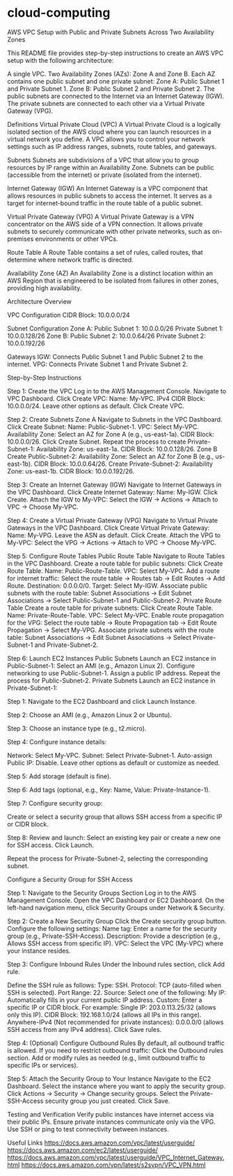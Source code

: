 # cloud-computing

AWS VPC Setup with Public and Private Subnets Across Two Availability Zones

This README file provides step-by-step instructions to create an AWS VPC setup with the following architecture:

A single VPC.
Two Availability Zones (AZs): Zone A and Zone B.
Each AZ contains one public subnet and one private subnet:
Zone A: Public Subnet 1 and Private Subnet 1.
Zone B: Public Subnet 2 and Private Subnet 2.
The public subnets are connected to the Internet via an Internet Gateway (IGW).
The private subnets are connected to each other via a Virtual Private Gateway (VPG).

Definitions
Virtual Private Cloud (VPC)
A Virtual Private Cloud is a logically isolated section of the AWS cloud where you can launch resources in a virtual network you define. A VPC allows you to control your network settings such as IP address ranges, subnets, route tables, and gateways.

Subnets
Subnets are subdivisions of a VPC that allow you to group resources by IP range within an Availability Zone. Subnets can be public (accessible from the internet) or private (isolated from the internet).

Internet Gateway (IGW)
An Internet Gateway is a VPC component that allows resources in public subnets to access the internet. It serves as a target for internet-bound traffic in the route table of a public subnet.

Virtual Private Gateway (VPG)
A Virtual Private Gateway is a VPN concentrator on the AWS side of a VPN connection. It allows private subnets to securely communicate with other private networks, such as on-premises environments or other VPCs.

Route Table
A Route Table contains a set of rules, called routes, that determine where network traffic is directed.

Availability Zone (AZ)
An Availability Zone is a distinct location within an AWS Region that is engineered to be isolated from failures in other zones, providing high availability.

Architecture Overview

VPC Configuration
CIDR Block: 10.0.0.0/24

Subnet Configuration
Zone A:
Public Subnet 1: 10.0.0.0/26
Private Subnet 1: 10.0.0.128/26
Zone B:
Public Subnet 2: 10.0.0.64/26
Private Subnet 2: 10.0.0.192/26

Gateways
IGW: Connects Public Subnet 1 and Public Subnet 2 to the internet.
VPG: Connects Private Subnet 1 and Private Subnet 2.

Step-by-Step Instructions

Step 1: Create the VPC
Log in to the AWS Management Console.
Navigate to VPC Dashboard.
Click Create VPC:
Name: My-VPC.
IPv4 CIDR Block: 10.0.0.0/24.
Leave other options as default.
Click Create VPC.

Step 2: Create Subnets
Zone A
Navigate to Subnets in the VPC Dashboard.
Click Create Subnet:
Name: Public-Subnet-1.
VPC: Select My-VPC.
Availability Zone: Select an AZ for Zone A (e.g., us-east-1a).
CIDR Block: 10.0.0.0/26.
Click Create Subnet.
Repeat the process to create Private-Subnet-1:
Availability Zone: us-east-1a.
CIDR Block: 10.0.0.128/26.
Zone B
Create Public-Subnet-2:
Availability Zone: Select an AZ for Zone B (e.g., us-east-1b).
CIDR Block: 10.0.0.64/26.
Create Private-Subnet-2:
Availability Zone: us-east-1b.
CIDR Block: 10.0.0.192/26.

Step 3: Create an Internet Gateway (IGW)
Navigate to Internet Gateways in the VPC Dashboard.
Click Create Internet Gateway:
Name: My-IGW.
Click Create.
Attach the IGW to My-VPC:
Select the IGW → Actions → Attach to VPC → Choose My-VPC.

Step 4: Create a Virtual Private Gateway (VPG)
Navigate to Virtual Private Gateways in the VPC Dashboard.
Click Create Virtual Private Gateway:
Name: My-VPG.
Leave the ASN as default.
Click Create.
Attach the VPG to My-VPC:
Select the VPG → Actions → Attach to VPC → Choose My-VPC.

Step 5: Configure Route Tables
Public Route Table
Navigate to Route Tables in the VPC Dashboard.
Create a route table for public subnets:
Click Create Route Table.
Name: Public-Route-Table.
VPC: Select My-VPC.
Add a route for internet traffic:
Select the route table → Routes tab → Edit Routes → Add Route.
Destination: 0.0.0.0/0.
Target: Select My-IGW.
Associate public subnets with the route table:
Subnet Associations → Edit Subnet Associations → Select Public-Subnet-1 and Public-Subnet-2.
Private Route Table
Create a route table for private subnets:
Click Create Route Table.
Name: Private-Route-Table.
VPC: Select My-VPC.
Enable route propagation for the VPG:
Select the route table → Route Propagation tab → Edit Route Propagation → Select My-VPG.
Associate private subnets with the route table:
Subnet Associations → Edit Subnet Associations → Select Private-Subnet-1 and Private-Subnet-2.

Step 6: Launch EC2 Instances
Public Subnets
Launch an EC2 instance in Public-Subnet-1:
Select an AMI (e.g., Amazon Linux 2).
Configure networking to use Public-Subnet-1.
Assign a public IP address.
Repeat the process for Public-Subnet-2.
Private Subnets
Launch an EC2 instance in Private-Subnet-1:

Step 1: Navigate to the EC2 Dashboard and click Launch Instance.

Step 2: Choose an AMI (e.g., Amazon Linux 2 or Ubuntu).

Step 3: Choose an instance type (e.g., t2.micro).

Step 4: Configure instance details:

Network: Select My-VPC.
Subnet: Select Private-Subnet-1.
Auto-assign Public IP: Disable.
Leave other options as default or customize as needed.

Step 5: Add storage (default is fine).

Step 6: Add tags (optional, e.g., Key: Name, Value: Private-Instance-1).

Step 7: Configure security group:

Create or select a security group that allows SSH access from a specific IP or CIDR block.

Step 8: Review and launch:
Select an existing key pair or create a new one for SSH access.
Click Launch.

Repeat the process for Private-Subnet-2, selecting the corresponding subnet.

Configure a Security Group for SSH Access

Step 1: Navigate to the Security Groups Section
Log in to the AWS Management Console.
Open the VPC Dashboard or EC2 Dashboard.
On the left-hand navigation menu, click Security Groups under Network & Security.

Step 2: Create a New Security Group
Click the Create security group button.
Configure the following settings:
Name tag: Enter a name for the security group (e.g., Private-SSH-Access).
Description: Provide a description (e.g., Allows SSH access from specific IP).
VPC: Select the VPC (My-VPC) where your instance resides.

Step 3: Configure Inbound Rules
Under the Inbound rules section, click Add rule.

Define the SSH rule as follows:
Type: SSH.
Protocol: TCP (auto-filled when SSH is selected).
Port Range: 22.
Source: Select one of the following:
My IP: Automatically fills in your current public IP address.
Custom: Enter a specific IP or CIDR block. For example:
Single IP: 203.0.113.25/32 (allows only this IP).
CIDR Block: 192.168.1.0/24 (allows all IPs in this range).
Anywhere-IPv4 (Not recommended for private instances): 0.0.0.0/0 (allows SSH access from any IPv4 address).
Click Save rules.

Step 4: (Optional) Configure Outbound Rules
By default, all outbound traffic is allowed. If you need to restrict outbound traffic:
Click the Outbound rules section.
Add or modify rules as needed (e.g., limit outbound traffic to specific IPs or services).

Step 5: Attach the Security Group to Your Instance
Navigate to the EC2 Dashboard.
Select the instance where you want to apply the security group.
Click Actions → Security → Change security groups.
Select the Private-SSH-Access security group you just created.
Click Save.

Testing and Verification
Verify public instances have internet access via their public IPs.
Ensure private instances communicate only via the VPG.
Use SSH or ping to test connectivity between instances.

Useful Links
https://docs.aws.amazon.com/vpc/latest/userguide/
https://docs.aws.amazon.com/ec2/latest/userguide/
https://docs.aws.amazon.com/vpc/latest/userguide/VPC_Internet_Gateway.html
https://docs.aws.amazon.com/vpn/latest/s2svpn/VPC_VPN.html

